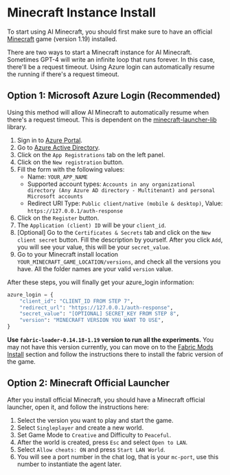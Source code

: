 # Minecraft Instance Install
To start using AI Minecraft, you should first make sure to have an official [Minecraft](https://www.minecraft.net/) game (version 1.19) installed. 

There are two ways to start a Minecraft instance for AI Minecraft. Sometimes GPT-4 will write an infinite loop that runs forever. In this case, there'll be a request timeout. Using Azure login can automatically resume the running if there's a request timeout.

## Option 1: Microsoft Azure Login (Recommended)
Using this method will allow AI Minecraft to automatically resume when there's a request timeout. This is dependent on the [minecraft-launcher-lib](https://minecraft-launcher-lib.readthedocs.io/en/stable/tutorial/microsoft_login.html#let-the-user-log-in) library.

1. Sign in to [Azure Portal](https://portal.azure.com/).
2. Go to [Azure Active Directory](https://portal.azure.com/#blade/Microsoft_AAD_IAM/ActiveDirectoryMenuBlade/Overview).
3. Click on the `App Registrations` tab on the left panel.
4. Click on the `New registration` button.
5. Fill the form with the following values:
    - Name: `YOUR_APP_NAME`
    - Supported account types: `Accounts in any organizational directory (Any Azure AD directory - Multitenant) and personal Microsoft accounts`
    - Redirect URI Type: `Public client/native (mobile & desktop)`, Value: `https://127.0.0.1/auth-response`
6. Click on the `Register` button.
7. The `Application (client) ID` will be your `client_id`.
8. [Optional] Go to the `Certificates & Secrets` tab and click on the `New client secret` button. Fill the description by yourself. After you click `Add`, you will see your value, this will be your `secret_value`.
9. Go to your Minecraft install location `YOUR_MINECRAFT_GAME_LOCATION/versions`, and check all the versions you have. All the folder names are your valid `version` value. 

After these steps, you will finally get your azure_login information:
```python
azure_login = {
    "client_id": "CLIENT_ID FROM STEP 7",
    "redirect_url": "https://127.0.0.1/auth-response",
    "secret_value": "[OPTIONAL] SECRET_KEY FROM STEP 8",
    "version": "MINECRAFT VERSION YOU WANT TO USE",
}
```
**Use `fabric-loader-0.14.18-1.19` version to run all the experiments.** You may not have this version currently, you can move on to the [Fabric Mods Install](fabric_mods_install.md#fabric-mods-install) section and follow the instructions there to install the fabric version of the game.

## Option 2: Minecraft Official Launcher

After you install official Minecraft, you should have a Minecraft official launcher, open it, and follow the instructions here:
1. Select the version you want to play and start the game.
2. Select `Singleplayer` and create a new world.
3. Set Game Mode to `Creative` and Difficulty to `Peaceful`.
4. After the world is created, press `Esc` and select `Open to LAN`.
5. Select `Allow cheats: ON` and press `Start LAN World`.
6. You will see a port number in the chat log, that is your `mc-port`, use this number to instantiate the agent later.